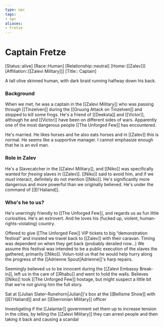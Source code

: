 ```yaml
---
type: npc
tags: 
- npc
aliases: 
- Fretze
---
```


# Captain Fretze
[Status::alive]
[Race::Human]
[Relationship::neutral]
[Home::[[Zalev]]]
[Affiliation::[[Zalevi Military]]]
[Title:: Captain]

A tall olive skinned human, with dark braid running halfway down his back. 

### Background
When we met, he was a captain in the [[Zalevi Military]] who was passing through [[Tinzelven]] during the [[Gruung Attack on Tinzelven]] and stopped to kill some frogs. He's a friend of [[Deeksta]] and [[Victor]], although he and [[Victor]] have been on different sides of wars. Apparently one of the most dangerous people [[The Unforged Few]] has encountered.

He's married. He likes horses and he also eats horses and in [[Zalev]] this is normal. He seems like a supportive manager. I cannot emphasize enough that he is an evil man.

### Role in Zalev
He's a Slavecatcher in the [[Zalevi Military]], and [[Niko]] was specifically wanted for *freeing* slaves in [[Zalev]]. [[Niko]] said to avoid him, and if we *must* interact, definitely do not mention [[Niko]]. He's significantly more dangerous and more powerful than we originally believed. He's under the command of [[El'Haliand]]. 

### Who's he to us? 
He's unerringly friendly to [[The Unforged Few]], and regards us as fun little curiosities. He's an extrovert. And he loves his (fucked up, violent, human-rights-violating) country. 

Offered to give [[The Unforged Few]] VIP tickets to big “demonstration festival” and insisted we travel back to [[Zalev]] with their caravan. Timing was dependent on when they get back (probably derailed now...) We assume this festival was intended to be a public execution of the slaves the gathered, primarily [[Niko]].  Volun-told us that he would help hurry along the progress of the [[Adrienne Spout|Adrienne]]'s harp repairs.

Seemingly believed us to be innocent during the [[Zalevi Embassy Break-in]], left us in the care of [[Rhabu]] and went to hold the walls. Believes [[Niko]] took [[The Unforged Few]] hostage, but might suspect a little bit that we're not giving him the full story.

Sat at [[Julian Slater-Runehorn|Julian]]'s box at the [[Bellisme Show]] with [[El'Haliand]] and an [[Eberronian Military]] officer

Investigating if the [[Jalantar]] government set them up to increase tension in the cities, by telling the [[Zalevi Military]] they can arrest people and then taking it back and causing a scandal

